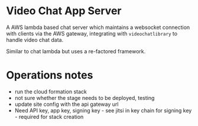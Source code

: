 
# Video Chat App Server

A AWS lambda based chat server which maintains a websocket connection with clients via the AWS gateway, integrating with `videochatlibrary` to handle video chat data.

Similar to chat lambda but uses a re-factored framework.


# Operations notes

- run the cloud formation stack
- not sure whether the stage needs to be deployed, testing
- update site config with the api gateway url
- Need API key, app key, signing key - see jitsi in key chain for signing key - required for stack creation


